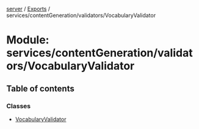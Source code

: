 [server](../README.md) / [Exports](../modules.md) / services/contentGeneration/validators/VocabularyValidator

# Module: services/contentGeneration/validators/VocabularyValidator

## Table of contents

### Classes

- [VocabularyValidator](../classes/services_contentGeneration_validators_VocabularyValidator.VocabularyValidator.md)
